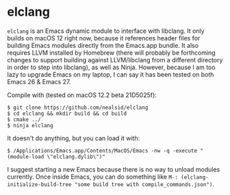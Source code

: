 # elclang

`elclang` is an Emacs dynamic module to interface with libclang.  It only builds on macOS 12 right now, because it references header files for building Emacs modules directly from the Emacs.app bundle.  It also requires LLVM installed by Homebrew (there will probably be forthcoming changes to support building against LLVM/libclang from a different directory in order to step into libclang), as well as Ninja.  However, because I am too lazy to upgrade Emacs on my laptop, I can say it has been tested on both Emacs 26 & Emacs 27.

Compile with (tested on macOS 12.2 beta 21D5025f):

```
$ git clone https://github.com/nealsid/elclang
$ cd elclang && mkdir build && cd build
$ cmake ../
$ ninja elclang
```

It doesn't do anything, but you can load it with:

```
$ /Applications/Emacs.app/Contents/MacOS/Emacs -nw -q -execute "(module-load \"elclang.dylib\")"
```

I suggest starting a new Emacs because there is no way to unload modules currently.  Once inside Emacs, you can do something like `M-: (elclang-initialize-build-tree "some build tree with compile_commands.json")`.
